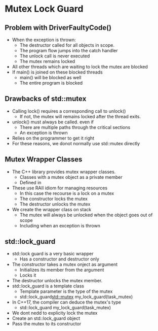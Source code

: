 # Mutex Lock Guard

## Problem with DriverFaultyCode()
* When the exception is thrown:
    * The destructor called for all objects in scope.
    * The program flow jumps into the catch handler
    * The unlock call is never executed
    * The mutex remains locked
* All other threads which are waiting to lock the mutex are blocked
* If main() is joined on these blocked threads
    * main() will be blocked as well
    * The entire program is blocked

## Drawbacks of std::mutex
* Calling lock() requires a corresponding call to unlock()
    * If not, the mutex will remains locked after the thread exits.
* unlock() must always be called. even if
    * There are multiple paths through the critical sections
    * An exception is thrown
* Relies on the programmer to get it right
* For these reasons, we donot normally use std::mutex directly

## Mutex Wrapper Classes
* The C++ library provides mutex wrapper classes.
    * Classes with a mutex object as a private member
    * Defined in <mutex>
* These use RAII idiom for managing resources
    * In this case the recourse is a lock on a mutex
    * The constructor locks the mutex
    * The destructor unlocks the mutex
* We create the wrapper class on stack
    * The mutex will always be unlocked when the object goes out of scope
    * Including when an exception is thrown

## std::lock_guard
* std::lock guard is a very basic wrapper
    * Has a constructor and destructor only
* The constructor takes a mutex onject as argument
    * Initializes its member from the argument
    * Locks it
* The destructor unlocks the mutex member.
* std::lock_guard is a template class
    * Template parameter is the type of the mutex
    * std::lock_guard<std::mutex> my_lock_guard(task_mutex)
* In C++17, the compiler can deduce the mutex's type
    *  std::lock_guard my_lock_guard(task_mutex)
* We dont nedd to explicity lock the mutex
* Create an std::lock_guard object
* Pass the mutex to its constructor
